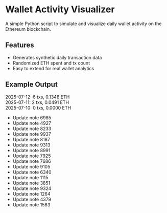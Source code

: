 # Wallet Activity Visualizer

A simple Python script to simulate and visualize daily wallet activity on the Ethereum blockchain.

## Features

- Generates synthetic daily transaction data
- Randomized ETH spent and tx count
- Easy to extend for real wallet analytics

## Example Output


2025-07-12: 6 txs, 0.1348 ETH  
2025-07-11: 2 txs, 0.0491 ETH  
2025-07-10: 0 txs, 0.0000 ETH

- Update note 6985
- Update note 4927
- Update note 8233
- Update note 9937
- Update note 8187
- Update note 9313
- Update note 8991
- Update note 7925
- Update note 7686
- Update note 9105
- Update note 6340
- Update note 1115
- Update note 3851
- Update note 9324
- Update note 1264
- Update note 4379
- Update note 1563
